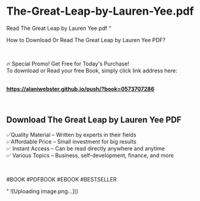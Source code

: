 # The-Great-Leap-by-Lauren-Yee.pdf
Read The Great Leap by Lauren Yee pdf
"<p>How to Download Or Read The Great Leap by Lauren Yee PDF?</p>
<p>&nbsp;</p>
<p>&#128293;  Special Promo! Get Free for Today's Purchase!<br />To download or Read your free Book, simply click link address here:&nbsp;<br />&nbsp;</p>
<p><a href=""https://alaniwebster.github.io/push/?book=0573707286""><strong>https://alaniwebster.github.io/push/?book=0573707286</strong></a></p>
<p>&nbsp;</p>
<h2>Download The Great Leap by Lauren Yee PDF</h2>
<p>&#x2705;Quality Material &ndash; Written by experts in their fields<br />&#x2705;Affordable Price &ndash; Small investment for big results<br />&#x2705; Instant Access &ndash; Can be read directly anywhere and anytime<br />&#x2705; Various Topics &ndash; Business, self-development, finance, and more</p>
<p>&nbsp;</p>
<p>#BOOK #PDFBOOK #EBOOK #BESTSELLER</p>
"
![Uploading image.png…]()
